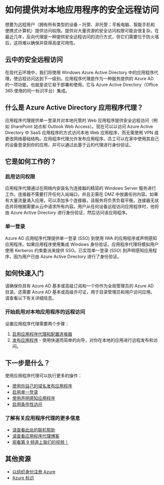 <properties
	pageTitle="如何提供对本地应用的安全远程访问"
	description="介绍如何使用 Azure AD 应用程序代理提供对本地应用的安全远程访问。"
	services="active-directory"
	documentationCenter=""
	authors="rkarlin"
	manager="terrylan"
	editor=""/>

<tags
	ms.service="active-directory"
	ms.date="07/07/2015"
	wacn.date=""/>

# 如何提供对本地应用程序的安全远程访问

想要为远程用户（拥有所有类型的设备 – 托管、非托管；平板电脑、智能手机和便携式计算机）提供访问权限。提供对大量资源的安全访问权限可能会很复杂。在最近几年，反向代理是一种提供安全远程访问的流行方式，但它们需要位于防火墙后，这将难以确保并获得高度可用性。

## 云中的安全远程访问
在现代云环境中，我们将使用 Windows Azure Active Directory 中的应用程序代理，使远程访问达到下一级别。应用程序代理是作为一种服务提供的 Azure AD 的一项功能，也就是说它易于部署和使用。它与 Azure Active Directory（Office 365 使用的同一标识平台）集成。

## 什么是 Azure Active Directory 应用程序代理？
应用程序代理提供单一登录并对本地托管的 Web 应用程序提供安全远程访问（例如 SharePoint 站点和 Outlook Web Access）。现在可以以访问 Azure Active Directory 中 SaaS 应用程序的方式访问本地 Web 应用程序，而无需使用 VPN 或更改网络基础结构。应用程序代理允许发布应用程序。员工可以在家中使用其自己的设备登录到你的应用，并可以通过此基于云的代理进行身份验证。

## 它是如何工作的？
### 启用访问权限
应用程序代理通过在网络内安装名为连接器的精简的 Windows Server 服务进行工作。连接器不需要打开任何入站端口，并且无需在 DMZ 中放置任何内容。如果有大量流量涌入应用，可以添加多个连接器，该服务将负责负载平衡。连接器无状态并将根据需要从云中请求所有内容。用户从任何设备远程访问应用程序时，他将由 Azure Active Directory 进行身份验证，然后访问该应用程序。

### 单一登录
Azure AD 应用程序代理提供单一登录 (SSO) 到使用 IWA 的应用程序或声明感知应用程序。如果应用程序使用集成 Windows 身份验证，应用程序代理将模拟用户使用 Kerberos 约束委派来提供 SSO。已实现单一登录 (SSO) 到声明感知应用程序，因为用户已由 Azure Active Directory 进行了身份验证。

## 如何快速入门
请确保你具有 Azure AD 基本或高级订阅和一个你作为全局管理员的 Azure AD 目录。还需要 Azure AD 基本或高级许可证，用于目录管理员和用户访问应用。请查看以下有关详细信息。

### 开始启用对本地应用程序的远程访问
设置应用程序代理需要两个步骤：

1. [启用应用程序代理和配置连接器](/documentation/articles/active-directory-application-proxy-enable)<br>
2. [发布应用程序](/documentation/articles/active-directory-application-proxy-publish) - 使用快速而简单的向导，对你在本地的应用进行远程发布和访问。

## 下一步是什么？
使用应用程序代理可以执行更多的操作：


- [使用你自己的域名发布应用程序](https://msdn.microsoft.com/zh-cn/library/azure/mt210927.aspx)
- [启用单一登录](https://msdn.microsoft.com/zh-cn/library/azure/dn879065.aspx)
- [使用声明感知应用程序](https://msdn.microsoft.com/zh-cn/library/azure/mt210926.aspx)
- [启用条件性访问](https://msdn.microsoft.com/zh-cn/library/azure/dn931796.aspx)


### 了解有关应用程序代理的更多信息
- [请查看此处的联机帮助](https://msdn.microsoft.com/zh-cn/library/azure/dn768219.aspx)
- [请查看应用程序代理博客](http://blogs.technet.com/b/applicationproxyblog/)
- [观看第 9 频道上我们的视频！](http://channel9.msdn.com/events/Ignite/2015/BRK3864)

## 其他资源
* [以组织身份注册 Azure](/documentation/articles/sign-up-organization)
* [Azure 标识](/documentation/articles/fundamentals-identity)

<!---HONumber=67-->